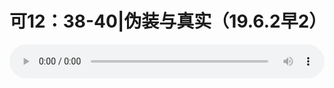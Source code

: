 # 可12：38-40|伪装与真实（19.6.2早2）

<audio style="width: 100%;" preload="false" controls controlslist="nodownload"><source src="//cdn.simai.ml/audio/mp3/old/27547.mp3" type="audio/mpeg">Your browser does not support the audio element.</audio>


